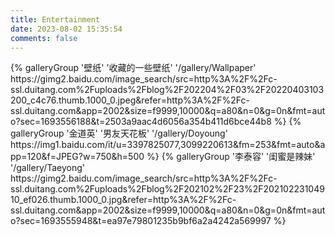 ```yaml
---
title: Entertainment
date: 2023-08-02 15:35:54
comments: false
---
```


<div class="gallery-group-main">
{% galleryGroup '壁纸' '收藏的一些壁纸' '/gallery/Wallpaper' https://gimg2.baidu.com/image_search/src=http%3A%2F%2Fc-ssl.duitang.com%2Fuploads%2Fblog%2F202204%2F03%2F20220403103200_c4c76.thumb.1000_0.jpeg&refer=http%3A%2F%2Fc-ssl.duitang.com&app=2002&size=f9999,10000&q=a80&n=0&g=0n&fmt=auto?sec=1693556188&t=2503a9aac4d6056a354b411d6bce44b8 %}
{% galleryGroup '金道英' '男友天花板' '/gallery/Doyoung' https://img1.baidu.com/it/u=3397825077,3099220613&fm=253&fmt=auto&app=120&f=JPEG?w=750&h=500 %}
{% galleryGroup '李泰容' '闺蜜是辣妹' '/gallery/Taeyong' https://gimg2.baidu.com/image_search/src=http%3A%2F%2Fc-ssl.duitang.com%2Fuploads%2Fblog%2F202102%2F23%2F20210223104910_ef026.thumb.1000_0.jpg&refer=http%3A%2F%2Fc-ssl.duitang.com&app=2002&size=f9999,10000&q=a80&n=0&g=0n&fmt=auto?sec=1693555948&t=ea97e79801235b9bf6a2a4242a569997 %}
</div>

